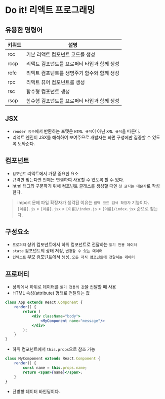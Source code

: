 # Do it! 리액트 프로그래밍
## 유용한 명령어
|키워드|설명|
|--|--|
|rcc|기본 리액트 컴포넌트 코드를 생성|
|rccp|리액트 컴포넌트를 프로퍼티 타입과 함께 생성|
|rcfc|리액트 컴포넌트를 생명주기 함수와 함께 생성|
|rpc|리액트 퓨어 컴포넌트를 생성|
|rsc|함수형 컴포넌트 생성|
|rscp|함수형 컴포넌트를 프로퍼티 타입과 함께 생성|

## JSX
* `render 함수`에서 반환하는 포맷은 `HTML 규칙`이 아닌 `XML 규칙`을 따른다.
* 리액트 엔진이 JSX를 해석하여 보여주므로 개발자는 화면 구성에만 집중할 수 있도록 도와준다.

## 컴포넌트
* `컴포넌트` 리액트에서 가장 중요한 요소
* 규격만 맞는다면 언제든 연결하여 사용할 수 있도록 할 수 있다.
* html 태그와 구분하기 위해 컴포넌트 클래스를 생성할 때엔 `첫 글자는 대문자`로 작성한다.

> import 문에 파일 확장자가 생각된 이유는 `웹팩 코드 검색 확장자` 기능이다.<br/>
> `[이름].js` > `[이름].jsx` > `[이름]/index.js` > `[이름]/index.jsx` 순으로 찾는다.

## 구성요소
* `프로퍼티` 상위 컴포넌트에서 하위 컴포넌트로 전달하는 `읽기 전용 데이터`
* `state` 컴포넌트의 상태 저장, `변경할 수 있는 데이터`
* `컨텍스트` 부모 컴포넌트에서 생성, `모든 자식 컴포넌트에 전달하는 데이터`

## 프로퍼티
* 상위에서 하위로 데이터를 `읽기 전용의 값`을 전달할 때 사용
* HTML 속성(attribute) 형태로 전달되는 값
```jsx harmony
class App extends React.Component {
    render() {
        return (
            <div className="body">
                <MyComponent name="message"/>
            </div>            
        );
    }
}
```
* 하위 컴포넌트에서 `this.props`으로 참조 가능
```jsx harmony
class MyComponent extends React.Component {
    render() {
        const name = this.props.name;
        return <span>{name}</span>;
    }
}
```
* 단방향 데이터 바인딩이다.



